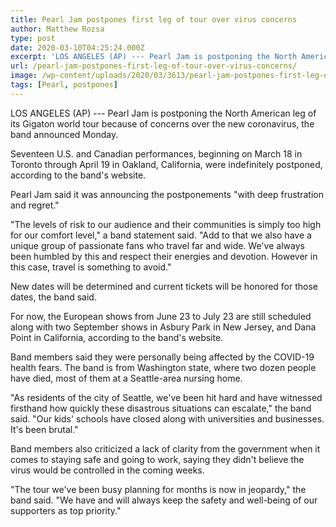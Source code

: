 ```yaml
---
title: Pearl Jam postpones first leg of tour over virus concerns
author: Matthew Rozsa
type: post
date: 2020-03-10T04:25:24.000Z
excerpt: 'LOS ANGELES (AP) --- Pearl Jam is postponing the North American leg of its Gigaton world tour because of concerns over the new coronavirus, the band announced Monday.Seventeen U.S. and Canadian performances, beginning on March 18 in Toronto through April 19 in Oakland, California, were indefinitely postponed, according to the band''s website. Pearl Jam said&hellip;'
url: /pearl-jam-postpones-first-leg-of-tour-over-virus-concerns/
image: /wp-content/uploads/2020/03/3613/pearl-jam-postpones-first-leg-of-tour-over-virus-concerns.jpg
tags: [Pearl, postpones]
---
```


LOS ANGELES (AP) --- Pearl Jam is postponing the North American leg of its Gigaton world tour because of concerns over the new coronavirus, the band announced Monday.

Seventeen U.S. and Canadian performances, beginning on March 18 in Toronto through April 19 in Oakland, California, were indefinitely postponed, according to the band's website.

Pearl Jam said it was announcing the postponements "with deep frustration and regret."

"The levels of risk to our audience and their communities is simply too high for our comfort level," a band statement said. "Add to that we also have a unique group of passionate fans who travel far and wide. We've always been humbled by this and respect their energies and devotion. However in this case, travel is something to avoid."

New dates will be determined and current tickets will be honored for those dates, the band said.

For now, the European shows from June 23 to July 23 are still scheduled along with two September shows in Asbury Park in New Jersey, and Dana Point in California, according to the band's website.

Band members said they were personally being affected by the COVID-19 health fears. The band is from Washington state, where two dozen people have died, most of them at a Seattle-area nursing home.

"As residents of the city of Seattle, we've been hit hard and have witnessed firsthand how quickly these disastrous situations can escalate," the band said. "Our kids' schools have closed along with universities and businesses. It's been brutal."

Band members also criticized a lack of clarity from the government when it comes to staying safe and going to work, saying they didn't believe the virus would be controlled in the coming weeks.

"The tour we've been busy planning for months is now in jeopardy," the band said. "We have and will always keep the safety and well-being of our supporters as top priority."
